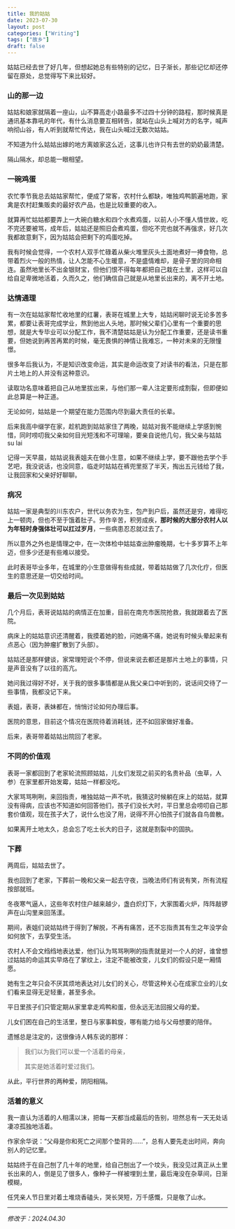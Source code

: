 ```yaml
---
title: 我的姑姑
date: 2023-07-30
layout: post
categories: ["Writing"]
tags: ["故乡"]
draft: false
---
```


姑姑已经去世了好几年，但想起她总有些特别的记忆，日子渐长，那些记忆却还停留在原处，总觉得写下来比较好。

### 山的那一边

姑姑和娘家就隔着一座山，山不算高走小路最多不过四十分钟的路程，那时候真是通讯基本靠吼的年代，有什么消息要互相转告，就站在山头上喊对方的名字，喊声响彻山谷，有人听到就帮忙传达，我在山头喊过无数次姑姑。

不知道为什么姑姑出嫁的地方离娘家这么近，这事儿也许只有去世的奶奶最清楚。

隔山隔水，却总能一眼相望。

### 一碗鸡蛋

农忙季节我总去姑姑家帮忙，便成了常客，农村什么都缺，唯独鸡鸭鹅遍地跑，家禽是农村赶集贩卖的最好农产品，也是比较重要的收入。

就算再忙姑姑都要弄上一大碗白糖水和四个水煮鸡蛋，以前人小不懂人情世故，吃不完还要被骂，成年后，姑姑还是照旧会煮鸡蛋，但吃不完也就不再强求，好几次我都故意剩下，因为姑姑会把剩下的鸡蛋吃掉。

我有时候会觉得，一个农村人双手忙碌着从柴火堆里灰头土面地煮好一捧食物，总带着烈火一般的热情，让人怎能不心生暖意，不是盛情难却，是骨子里的同命相连。虽然地里长不出金银财宝，但他们恨不得每年都把自己栽在土里，这样可以自给自足卑微地活着，久而久之，他们确信自己就是从地里长出来的，离不开土地。

### 达情通理

有一次在姑姑家帮忙收地里的红薯，表哥在城里上大专，姑姑闲聊时说无论多苦多累，都要让表哥完成学业，熬到他出人头地，那时候父辈们心里有一个重要的思想，就是大专毕业可以分配工作，我不清楚姑姑是认为分配工作重要，还是读书重要，但她说到再苦再累的时候，毫无畏惧的神情让我难忘，一种对未来的无限憧憬。

很多年后我认为，不是知识改变命运，其实是命运改变了对读书的看法，只是在那片土地上的人并没有这种意识。

读取功名意味着把自己从地里拔出来，与他们那一辈人注定要形成割裂，但即便如此总算是一种正道。

无论如何，姑姑是一个期望在能力范围内尽到最大责任的长辈。

后来我高中缀学在家，趁机跑到姑姑家住了两晚，姑姑对我不能继续上学感到惋惜，同时唠叨我父亲如何目光短浅和不可理喻，要亲自说他几句，我父亲与姑姑su lai

记得一天早晨，姑姑说我表姐夫在做小生意，如果不继续上学，要不跟他去学个手艺吧，我没说话，也没同意，临走时姑姑在裤兜里抠了半天，掏出五元钱给了我，让我回家和父亲好好聊聊。

### 病况

姑姑一家是典型的川东农户，世代以务农为生，包产到户后，虽然还是穷，难得吃上一顿肉，但也不至于饿着肚子。劳作辛苦，积劳成疾，**那时候的大部分农村人以为年轻时身强体壮可以扛过岁月**，一些病患忍忍就过去了。

所以意外之外也是情理之中，在一次体检中姑姑查出肿瘤晚期，七十多岁算不上年迈，但多少还是有些难以接受。

此时表哥毕业多年，在城里的小生意做得有些成就，带着姑姑做了几次化疗，但医生的意思还是一切交给时间。

### 最后一次见到姑姑

几个月后，表哥说姑姑的病情正在加重，目前在南充市医院抢救，我就跟着去了医院。

病床上的姑姑意识还清醒着，我摸着她的脸，问她痛不痛，她说有时候头晕起来有点恶心（因为肿瘤扩散到了头部）。

姑姑还是那样健谈，家常理短说个不停，但说来说去都还是那片土地上的事情，只是声音没有了以往的高亢。

她问我过得好不好，关于我的很多事情都是从我父亲口中听到的，说话间交待了一些事情，我都没记下来。

表姐，表哥，表妹都在，悄悄讨论如何办理后事。

医院的意思，目前这个情况在医院待着消耗钱，还不如回家做好准备。

后来，表哥带着姑姑出院回了老家。

### 不同的价值观

表哥一家都回到了老家轮流照顾姑姑，儿女们发现之前买的名贵补品（虫草，人参）在家里都开始发霉，姑姑一样都没吃。

大家骂骂咧咧，来回指责，唯独姑姑一声不吭，我猜这时候躺在床上的姑姑，就算没有得病，应该也不知道如何回答他们，孩子们没长大时，平日里总会唠叨自己那套价值观，现在孩子大了，说什么也没了用，说得不开心怕孩子们就各自鸟兽散。

如果离开土地太久，总会忘了吃土长大的日子，这就是割裂中的固执。

### 下葬

两周后，姑姑去世了。

我也回到了老家，下葬前一晚和父亲一起去守夜，当晚法师们有说有笑，所有流程按部就班。

冬夜寒气逼人，这些年农村住户越来越少，盏白炽灯下，大家围着火炉，阵阵敲锣声在山沟里来回荡漾。

期间，表姐们说姑姑终于得到了解脱，不再有痛苦，还不忘指责其有生之年没学会如何放下，去享受生活。

农村人不会文绉绉地表达爱，他们认为骂骂咧咧的指责就是对一个人的好，谁曾想过姑姑的命运其实早烙在了掌纹上，注定不能被改变，儿女们的假设只是一厢情愿。

她有生之年只会不厌其烦地表达对儿女们的关心，尽管这种关心在成家立业的儿女们看来显得无足轻重，甚至多余。

平日里孩子们只管定期从家里拿走鸡鸭和蛋，但永远无法回报父母的爱。

儿女们困在自己的生活里，整日与家事斡旋，哪有能力给与父母想要的陪伴。

遗憾总是注定的，这很像诗人韩东说的那样：

> 我们以为我们可以爱一个活着的母亲，
> 
> 其实是她活着时爱过我们。

从此，平行世界的两种爱，阴阳相隔。

### 活着的意义

我一直认为活着的人相濡以沫，把每一天都当成最后的告别，坦然总有一天无处话凄凉孤独地活着。

作家余华说：“父母是你和死亡之间那个垫背的......”，总有人要先走出时间，奔向别人的记忆里。

姑姑终于在自己刨了几十年的地里，给自己刨出了一个坟头，我没见过真正从土里长出来的人，倒是见了很多人，像种子一样被埋到土里，最后淹没在杂草间，日渐模糊，

任凭亲人节日里对着土堆烧香磕头，哭长哭短，万千感慨，只是敬了山水。

---

*修改于：2024.04.30*
